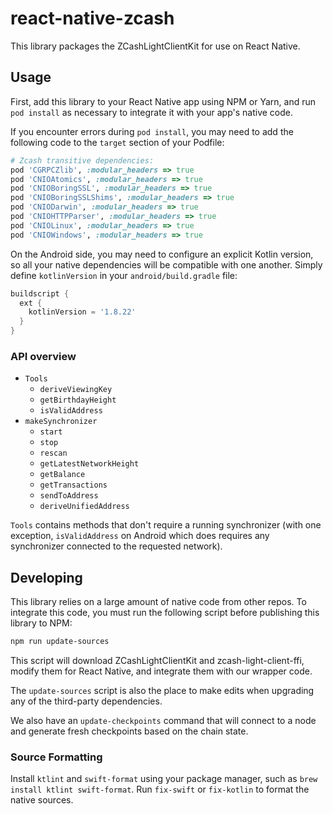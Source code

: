 # react-native-zcash

This library packages the ZCashLightClientKit for use on React Native.

## Usage

First, add this library to your React Native app using NPM or Yarn, and run `pod install` as necessary to integrate it with your app's native code.

If you encounter errors during `pod install`, you may need to add the following code to the `target` section of your Podfile:

```ruby
# Zcash transitive dependencies:
pod 'CGRPCZlib', :modular_headers => true
pod 'CNIOAtomics', :modular_headers => true
pod 'CNIOBoringSSL', :modular_headers => true
pod 'CNIOBoringSSLShims', :modular_headers => true
pod 'CNIODarwin', :modular_headers => true
pod 'CNIOHTTPParser', :modular_headers => true
pod 'CNIOLinux', :modular_headers => true
pod 'CNIOWindows', :modular_headers => true
```

On the Android side, you may need to configure an explicit Kotlin version, so all your native dependencies will be compatible with one another. Simply define `kotlinVersion` in your `android/build.gradle` file:

```groovy
buildscript {
  ext {
    kotlinVersion = '1.8.22'
  }
}
```

### API overview

- `Tools`
  - `deriveViewingKey`
  - `getBirthdayHeight`
  - `isValidAddress`
- `makeSynchronizer`
  - `start`
  - `stop`
  - `rescan`
  - `getLatestNetworkHeight`
  - `getBalance`
  - `getTransactions`
  - `sendToAddress`
  - `deriveUnifiedAddress`

`Tools` contains methods that don't require a running synchronizer (with one exception, `isValidAddress` on Android which does requires any synchronizer connected to the requested network).

## Developing

This library relies on a large amount of native code from other repos. To integrate this code, you must run the following script before publishing this library to NPM:

```sh
npm run update-sources
```

This script will download ZCashLightClientKit and zcash-light-client-ffi, modify them for React Native, and integrate them with our wrapper code.

The `update-sources` script is also the place to make edits when upgrading any of the third-party dependencies.

We also have an `update-checkpoints` command that will connect to a node and generate fresh checkpoints based on the chain state.

### Source Formatting

Install `ktlint` and `swift-format` using your package manager, such as `brew install ktlint swift-format`. Run `fix-swift` or `fix-kotlin` to format the native sources.

